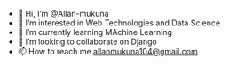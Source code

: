 - 👋 Hi, I’m @Allan-mukuna
- 👀 I’m interested in Web Technologies and Data Science
- 🌱 I’m currently learning MAchine Learning
- 💞️ I’m looking to collaborate on Django
- 📫 How to reach me allanmukuna104@gmail.com

<!---
Allan-mukuna/Allan-mukuna is a ✨ special ✨ repository because its `README.md` (this file) appears on your GitHub profile.
You can click the Preview link to take a look at your changes.
--->
